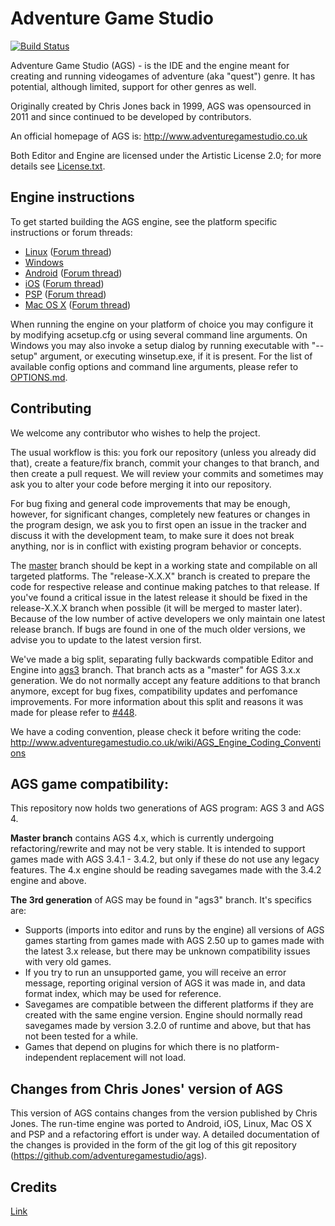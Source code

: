 # Adventure Game Studio

[![Build Status](https://api.cirrus-ci.com/github/adventuregamestudio/ags.svg?branch=release-3.5.0)](https://cirrus-ci.com/github/adventuregamestudio/ags)

Adventure Game Studio (AGS) - is the IDE and the engine meant for creating and running videogames of adventure (aka "quest") genre. It has potential, although limited, support for other genres as well.

Originally created by Chris Jones back in 1999, AGS was opensourced in 2011 and since continued to be developed by contributors.

An official homepage of AGS is: http://www.adventuregamestudio.co.uk

Both Editor and Engine are licensed under the Artistic License 2.0; for more details see [License.txt](License.txt).


## Engine instructions

To get started building the AGS engine, see the platform specific instructions or forum threads:

-    [Linux](debian/README.md) ([Forum thread](http://www.adventuregamestudio.co.uk/forums/index.php?topic=46152.0))
-    [Windows](Windows/README.md)
-    [Android](Android/README.md) ([Forum thread](http://www.adventuregamestudio.co.uk/forums/index.php?topic=44768.0))
-    [iOS](iOS/README.md) ([Forum thread](http://www.adventuregamestudio.co.uk/forums/index.php?topic=46040.0))
-    [PSP](PSP/README.md) ([Forum thread](http://www.adventuregamestudio.co.uk/forums/index.php?topic=43998.0))
-    [Mac OS X](OSX/README.md) ([Forum thread](http://www.adventuregamestudio.co.uk/forums/index.php?topic=47264.0))

When running the engine on your platform of choice you may configure it by modifying acsetup.cfg or using several command line arguments.
On Windows you may also invoke a setup dialog by running executable with "--setup" argument, or executing winsetup.exe, if it is present.
For the list of available config options and command line arguments, please refer to [OPTIONS.md](OPTIONS.md).

## Contributing

We welcome any contributor who wishes to help the project.

The usual workflow is this: you fork our repository (unless you already did that), create a feature/fix branch, commit your changes to that branch, and then create a pull request. We will review your commits and sometimes may ask you to alter your code before merging it into our repository.

For bug fixing and general code improvements that may be enough, however, for significant changes, completely new features or changes in the program design, we ask you to first open an issue in the tracker and discuss it with the development team, to make sure it does not break anything, nor is in conflict with existing program behavior or concepts.

The [master](https://github.com/adventuregamestudio/ags/tree/master) branch should be kept in a working state and compilable on all targeted platforms.
The "release-X.X.X" branch is created to prepare the code for respective release and continue making patches to that release. If you've found a critical issue in the latest release it should be fixed in the release-X.X.X branch when possible (it will be merged to master later).
Because of the low number of active developers we only maintain one latest release branch. If bugs are found in one of the much older versions, we advise you to update to the latest version first.

We've made a big split, separating fully backwards compatible Editor and Engine into [ags3](https://github.com/adventuregamestudio/ags/tree/ags3) branch. That branch acts as a "master" for AGS 3.x.x generation. We do not normally accept any feature additions to that branch anymore, except for bug fixes, compatibility updates and perfomance improvements. For more information about this split and reasons it was made for please refer to [#448](https://github.com/adventuregamestudio/ags/issues/448).

We have a coding convention, please check it before writing the code: http://www.adventuregamestudio.co.uk/wiki/AGS_Engine_Coding_Conventions


## AGS game compatibility:

This repository now holds two generations of AGS program: AGS 3 and AGS 4.

**Master branch** contains AGS 4.x, which is currently undergoing refactoring/rewrite and may not be very stable. It is intended to support games made with AGS 3.4.1 - 3.4.2, but only if these do not use any legacy features.
The 4.x engine should be reading savegames made with the 3.4.2 engine and above.

**The 3rd generation** of AGS may be found in "ags3" branch. It's specifics are:

- Supports (imports into editor and runs by the engine) all versions of AGS games starting from games made with AGS 2.50 up to games made with the latest 3.x release, but there may be unknown compatibility issues with very old games.
- If you try to run an unsupported game, you will receive an error message, reporting original version of AGS it was made in, and data format index, which may be used for reference.
- Savegames are compatible between the different platforms if they are created with the same engine version. Engine should normally read savegames made by version 3.2.0 of runtime and above, but that has not been tested for a while.
- Games that depend on plugins for which there is no platform-independent replacement will not load.


## Changes from Chris Jones' version of AGS

This version of AGS contains changes from the version published by Chris Jones.
The run-time engine was ported to Android, iOS, Linux, Mac OS X and PSP and a refactoring effort is under way.
A detailed documentation of the changes is provided in the form of the git log of this git repository
(https://github.com/adventuregamestudio/ags).


## Credits

[Link](Copyright.txt)
